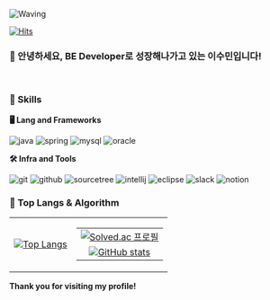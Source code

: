 <!-- Header -->

![Waving](https://capsule-render.vercel.app/api?type=waving&height=200&text=Becoming%20a%20BE%20Developer!&fontAlign=40&fontSize=50&fontAlignY=40&color=gradient)

[![Hits](https://hits.seeyoufarm.com/api/count/incr/badge.svg?url=https%3A%2F%2Fgithub.com%2Faki2632%2Fhit-counter&count_bg=%2399CCFF&title_bg=%23000000&icon=bilibili.svg&icon_color=%23E7E7E7&title=hits&edge_flat=true)](https://hits.seeyoufarm.com)

### 🙇 안녕하세요, BE Developer로 성장해나가고 있는 이수민입니다!
<br/>
<!-- Body -->

### 🦾 Skills
**🖥️ Lang and Frameworks**
<!-- Oracle의 요청으로 Java 로고가 Simple Icons에서 삭제되었기에 대신 OpenJDK의 로고를 사용 -->
![java](https://img.shields.io/badge/java-FF7900.svg?&style=for-the-badge&logo=openjdk&logoColor=white)
![spring](https://img.shields.io/badge/spring-6DB33F.svg?&style=for-the-badge&logo=spring&logoColor=white)
![mysql](https://img.shields.io/badge/mysql-4479A1.svg?&style=for-the-badge&logo=mysql&logoColor=white)
![oracle](https://img.shields.io/badge/oracle-F80000.svg?&style=for-the-badge&logo=oracle&logoColor=white)

**🛠️ Infra and Tools**

![git](https://img.shields.io/badge/git-F05032.svg?&style=for-the-badge&logo=git&logoColor=white)
![github](https://img.shields.io/badge/github-800080.svg?&style=for-the-badge&logo=github&logoColor=white)
![sourcetree](https://img.shields.io/badge/sourcetree-0052CC.svg?&style=for-the-badge&logo=sourcetree&logoColor=white)
![intellij](https://img.shields.io/badge/intellij-000000.svg?&style=for-the-badge&logo=intellijidea&logoColor=white)
![eclipse](https://img.shields.io/badge/eclipse-2C2255.svg?&style=for-the-badge&logo=eclipseide&logoColor=white)
![slack](https://img.shields.io/badge/slack-4A154B.svg?&style=for-the-badge&logo=slack&logoColor=white)
![notion](https://img.shields.io/badge/notion-000000.svg?&style=for-the-badge&logo=notion&logoColor=black)

### 🚌 Top Langs & Algorithm
<table style="border: none;">
  <tr>
    <td style="border: none;" align="center">
      <a href="https://github.com/aki2632/github-readme-stats">
        <img src="https://github-readme-stats.vercel.app/api/top-langs/?username=aki2632&layout=pie" alt="Top Langs" />
      </a>
    </td>
    <td style="border: none;" align="center">
      <table style="border: none;">
        <tr>
          <td style="border: none;" align="center">
            <a href="https://solved.ac/aki2632">
              <img src="http://mazassumnida.wtf/api/v2/generate_badge?boj=aki2632" alt="Solved.ac 프로필" />
            </a>
          </td>
        </tr>
        <tr>
          <td style="border: none;" align="center">
            <a href="https://github-readme-stats.vercel.app/api?username=aki2632&show_icons=true&theme=radical">
              <img src="https://github-readme-stats.vercel.app/api?username=aki2632&show_icons=true&theme=radical" alt="GitHub stats" />
            </a>
          </td>
        </tr>
      </table>
    </td>
  </tr>
</table>

**Thank you for visiting my profile!**
